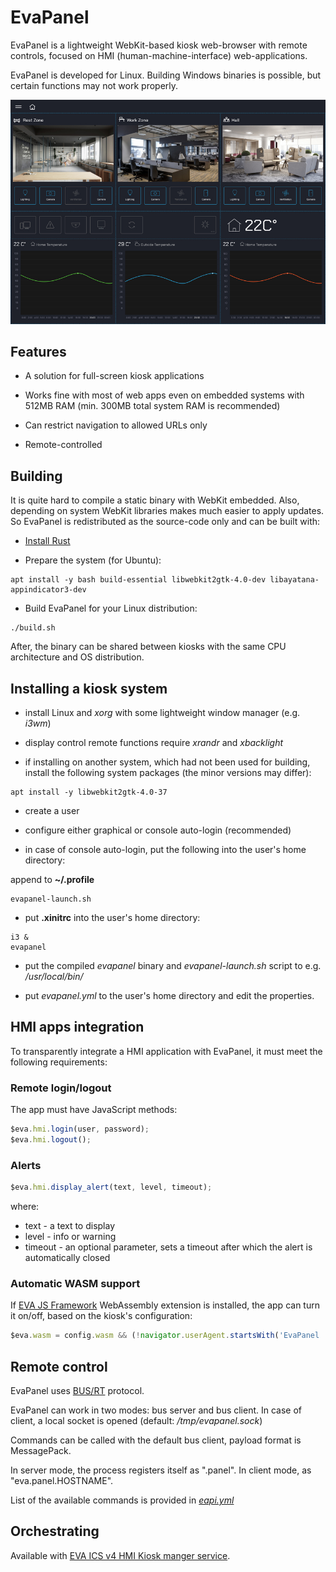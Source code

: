 # EvaPanel

EvaPanel is a lightweight WebKit-based kiosk web-browser with remote controls,
focused on HMI (human-machine-interface) web-applications.

EvaPanel is developed for Linux. Building Windows binaries is possible, but
certain functions may not work properly.

![App](app_preview.jpg?raw=true)

## Features

* A solution for full-screen kiosk applications

* Works fine with most of web apps even on embedded systems with 512MB
  RAM (min. 300MB total system RAM is recommended)

* Can restrict navigation to allowed URLs only

* Remote-controlled

## Building

It is quite hard to compile a static binary with WebKit embedded. Also,
depending on system WebKit libraries makes much easier to apply updates. So
EvaPanel is redistributed as the source-code only and can be built with:

* [Install Rust](https://www.rust-lang.org/tools/install)

* Prepare the system (for Ubuntu):

```
apt install -y bash build-essential libwebkit2gtk-4.0-dev libayatana-appindicator3-dev
```

* Build EvaPanel for your Linux distribution:

```
./build.sh
```

After, the binary can be shared between kiosks with the same CPU architecture
and OS distribution.

## Installing a kiosk system

* install Linux and *xorg* with some lightweight window manager (e.g. *i3wm*)

* display control remote functions require *xrandr* and *xbacklight*

* if installing on another system, which had not been used for building,
  install the following system packages (the minor versions may differ):

```
apt install -y libwebkit2gtk-4.0-37
```

* create a user

* configure either graphical or console auto-login (recommended)

* in case of console auto-login, put the following into the user's home
  directory:

append to **~/.profile**

```
evapanel-launch.sh
```

* put **.xinitrc** into the user's home directory:

```
i3 &
evapanel
```

* put the compiled *evapanel* binary and *evapanel-launch.sh* script to e.g.
  */usr/local/bin/*

* put *evapanel.yml* to the user's home directory and edit the properties.

## HMI apps integration

To transparently integrate a HMI application with EvaPanel, it must meet the
following requirements:

### Remote login/logout

The app must have JavaScript methods:

```javascript
$eva.hmi.login(user, password);
$eva.hmi.logout();
```

### Alerts

```javascript
$eva.hmi.display_alert(text, level, timeout);
```

where:

* text - a text to display
* level - info or warning
* timeout - an optional parameter, sets a timeout after which the alert is
  automatically closed

### Automatic WASM support

If [EVA JS Framework](https://github.com/alttch/eva-js-framework) WebAssembly
extension is installed, the app can turn it on/off, based on the kiosk's
configuration:

```javascript
$eva.wasm = config.wasm && (!navigator.userAgent.startsWith('EvaPanel ') || navigator.userAgent.search('/wasm ') > 0);
```

## Remote control

EvaPanel uses [BUS/RT](https://busrt.bma.ai/) protocol.

EvaPanel can work in two modes: bus server and bus client. In case of client, a
local socket is opened (default: */tmp/evapanel.sock*)

Commands can be called with the default bus client, payload format is
MessagePack.

In server mode, the process registers itself as ".panel". In client mode, as
"eva.panel.HOSTNAME".

List of the available commands is provided in [*eapi.yml*](eapi.yml)

## Orchestrating

Available with [EVA ICS v4 HMI Kiosk manger
service](https://eva-ics4.readthedocs.io/en/latest/svc/eva-kioskman.html).
